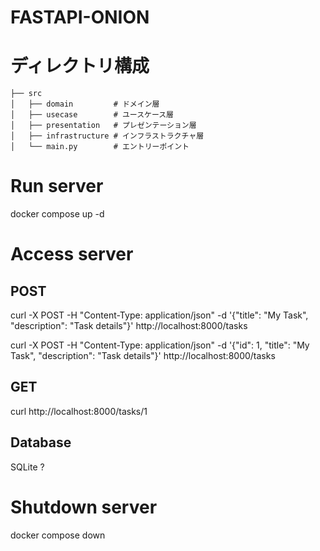 # FASTAPI-ONION

# ディレクトリ構成
```
├── src  
│   ├── domain         # ドメイン層  
│   ├── usecase        # ユースケース層  
│   ├── presentation   # プレゼンテーション層  
│   ├── infrastructure # インフラストラクチャ層  
│   └── main.py        # エントリーポイント  
```

# Run server
docker compose up -d

# Access server

## POST
curl -X POST -H "Content-Type: application/json" -d '{"title": "My Task", "description": "Task details"}' http://localhost:8000/tasks

curl -X POST -H "Content-Type: application/json" -d '{"id": 1, "title": "My Task", "description": "Task details"}' http://localhost:8000/tasks

## GET
curl http://localhost:8000/tasks/1

## Database
SQLite ?

# Shutdown server
docker compose down
